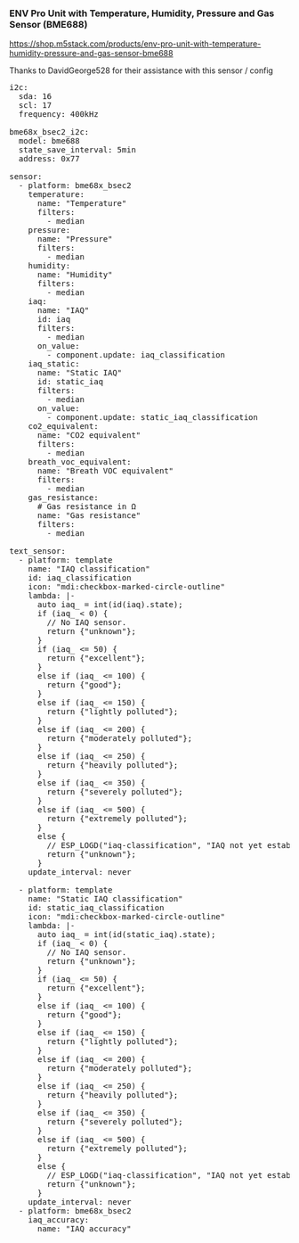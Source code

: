 ### ENV Pro Unit with Temperature, Humidity, Pressure and Gas Sensor (BME688)

https://shop.m5stack.com/products/env-pro-unit-with-temperature-humidity-pressure-and-gas-sensor-bme688

Thanks to DavidGeorge528 for their assistance with this sensor / config

<pre>
i2c:
  sda: 16
  scl: 17
  frequency: 400kHz

bme68x_bsec2_i2c:
  model: bme688
  state_save_interval: 5min
  address: 0x77

sensor:
  - platform: bme68x_bsec2
    temperature:
      name: "Temperature"
      filters:
        - median
    pressure:
      name: "Pressure"
      filters:
        - median
    humidity:
      name: "Humidity"
      filters:
        - median
    iaq:
      name: "IAQ"
      id: iaq
      filters:
        - median
      on_value:
        - component.update: iaq_classification
    iaq_static:
      name: "Static IAQ"
      id: static_iaq
      filters:
        - median
      on_value:
        - component.update: static_iaq_classification
    co2_equivalent:
      name: "CO2 equivalent"
      filters:
        - median
    breath_voc_equivalent:
      name: "Breath VOC equivalent"
      filters:
        - median
    gas_resistance:
      # Gas resistance in Ω
      name: "Gas resistance"
      filters:
        - median

text_sensor:
  - platform: template
    name: "IAQ classification"
    id: iaq_classification
    icon: "mdi:checkbox-marked-circle-outline"
    lambda: |-
      auto iaq_ = int(id(iaq).state);
      if (iaq_ < 0) {
        // No IAQ sensor.
        return {"unknown"};
      }
      if (iaq_ <= 50) {
        return {"excellent"};
      }
      else if (iaq_ <= 100) {
        return {"good"};
      }
      else if (iaq_ <= 150) {
        return {"lightly polluted"};
      }
      else if (iaq_ <= 200) {
        return {"moderately polluted"};
      }
      else if (iaq_ <= 250) {
        return {"heavily polluted"};
      }
      else if (iaq_ <= 350) {
        return {"severely polluted"};
      }
      else if (iaq_ <= 500) {
        return {"extremely polluted"};
      }
      else {
        // ESP_LOGD("iaq-classification", "IAQ not yet established: %s", id(static_iaq).state);
        return {"unknown"};
      }
    update_interval: never

  - platform: template
    name: "Static IAQ classification"
    id: static_iaq_classification
    icon: "mdi:checkbox-marked-circle-outline"
    lambda: |-
      auto iaq_ = int(id(static_iaq).state);
      if (iaq_ < 0) {
        // No IAQ sensor.
        return {"unknown"};
      }
      if (iaq_ <= 50) {
        return {"excellent"};
      }
      else if (iaq_ <= 100) {
        return {"good"};
      }
      else if (iaq_ <= 150) {
        return {"lightly polluted"};
      }
      else if (iaq_ <= 200) {
        return {"moderately polluted"};
      }
      else if (iaq_ <= 250) {
        return {"heavily polluted"};
      }
      else if (iaq_ <= 350) {
        return {"severely polluted"};
      }
      else if (iaq_ <= 500) {
        return {"extremely polluted"};
      }
      else {
        // ESP_LOGD("iaq-classification", "IAQ not yet established: %s", id(static_iaq).state);
        return {"unknown"};
      }
    update_interval: never
  - platform: bme68x_bsec2
    iaq_accuracy: 
      name: "IAQ accuracy"</pre>
